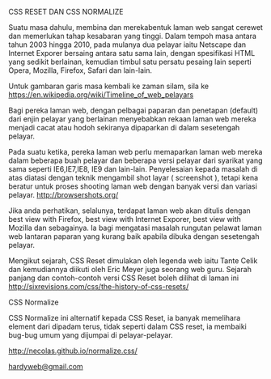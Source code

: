 CSS RESET DAN CSS NORMALIZE

Suatu masa dahulu, membina dan merekabentuk laman web sangat cerewet dan memerlukan tahap kesabaran yang tinggi. Dalam tempoh masa antara tahun 2003 hingga 2010, pada mulanya dua pelayar iaitu Netscape dan Internet Exporer bersaing antara satu sama lain, dengan spesifikasi HTML yang sedikit berlainan, kemudian timbul satu persatu pesaing lain seperti Opera, Mozilla, Firefox, Safari dan lain-lain.

Untuk gambaran garis masa kembali ke zaman silam, sila ke https://en.wikipedia.org/wiki/Timeline_of_web_pelayars 

Bagi pereka laman web, dengan pelbagai paparan dan penetapan (default) dari enjin pelayar yang berlainan menyebabkan rekaan laman web mereka menjadi cacat atau hodoh sekiranya dipaparkan di dalam sesetengah pelayar.

Pada suatu ketika, pereka laman web perlu memaparkan laman web mereka dalam beberapa buah pelayar dan beberapa versi pelayar dari syarikat yang sama seperti IE6,IE7,IE8, IE9 dan lain-lain. Penyelesaian kepada masalah di atas diatasi dengan teknik mengambil shot layar ( screenshot ), tetapi kena beratur untuk proses  shooting laman web dengan banyak versi dan variasi pelayar. http://browsershots.org/ 

Jika anda perhatikan, selalunya, terdapat laman web akan ditulis dengan best view with Firefox, best view with Internet Exporer, best view with Mozilla dan sebagainya. Ia bagi mengatasi masalah rungutan pelawat laman web lantaran paparan yang kurang baik apabila dibuka dengan sesetengah pelayar.

Mengikut sejarah, CSS Reset dimulakan oleh legenda web iaitu Tante Celik dan kemudiannya diikuti oleh Eric Meyer juga seorang web guru. Sejarah panjang dan contoh-contoh versi CSS Reset boleh dilihat di laman ini http://sixrevisions.com/css/the-history-of-css-resets/ 

CSS Normalize 

CSS Normalize ini alternatif kepada CSS Reset, ia banyak memelihara element dari dipadam terus, tidak seperti dalam CSS reset, ia membaiki bug-bug umum yang dijumpai di pelayar-pelayar. 

http://necolas.github.io/normalize.css/







hardyweb@gmail.com 
